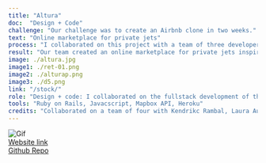 ```yaml
---
title: "Altura"
doc:  "Design + Code"
challenge: "Our challenge was to create an Airbnb clone in two weeks."
text: "Online marketplace for private jets"
process: "I collaborated on this project with a team of three developers. We split the work by user stories that we prioritized were of the highest value to our target market. I focused on the booking process for the user and creating a dashboard to visualize booking and user data. Below are the Figma mockups we created in order to test on users and prototype before development."
result: "Our team created an online marketplace for private jets inspired by Rosalia. The apps functionality is a two-sided marketplace: both listing a plane to rent and booking a plane. Users are able to rent jets listed by other users on the app. We implemented a multisearch feature that accounts for typos and associations. We also integrated with Mapbox API to show geolocations of plane listings."
image: ./altura.jpg
image1: ./ret-01.png
image2: ./alturap.png
image3: ./d5.png
link: "/stock/"
role: "Design + code: I collaborated on the fullstack development of the web application along with leading the UX design process"
tools: "Ruby on Rails, Javacscript, Mapbox API, Heroku"
credits: "Collaborated on a team of four with Kendrikc Rambal, Laura Aunion and Katy Link during Le Wagon's bootcamp"
---
```



![Gif](altura.gif)
<br>
[Website link](http://www.alturajet.heroku.com "http://www.alturajet.heroku.com")
<br>
[Github Repo](https://github.com/themsinglink/ALTURA_APP "https://github.com/themsinglink/ALTURA_APP")
